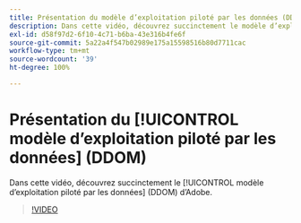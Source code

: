 ```yaml
---
title: Présentation du modèle d’exploitation piloté par les données (DDOM)
description: Dans cette vidéo, découvrez succinctement le modèle d’exploitation piloté par les données (DDOM) d’Adobe.
exl-id: d58f97d2-6f10-4c71-b6ba-43e316b4fe6f
source-git-commit: 5a22a4f547b02989e175a15598516b80d7711cac
workflow-type: tm+mt
source-wordcount: '39'
ht-degree: 100%

---
```


# Présentation du [!UICONTROL modèle d’exploitation piloté par les données] (DDOM)

Dans cette vidéo, découvrez succinctement le [!UICONTROL modèle d’exploitation piloté par les données] (DDOM) d’Adobe.

>[!VIDEO](https://video.tv.adobe.com/v/41690)

